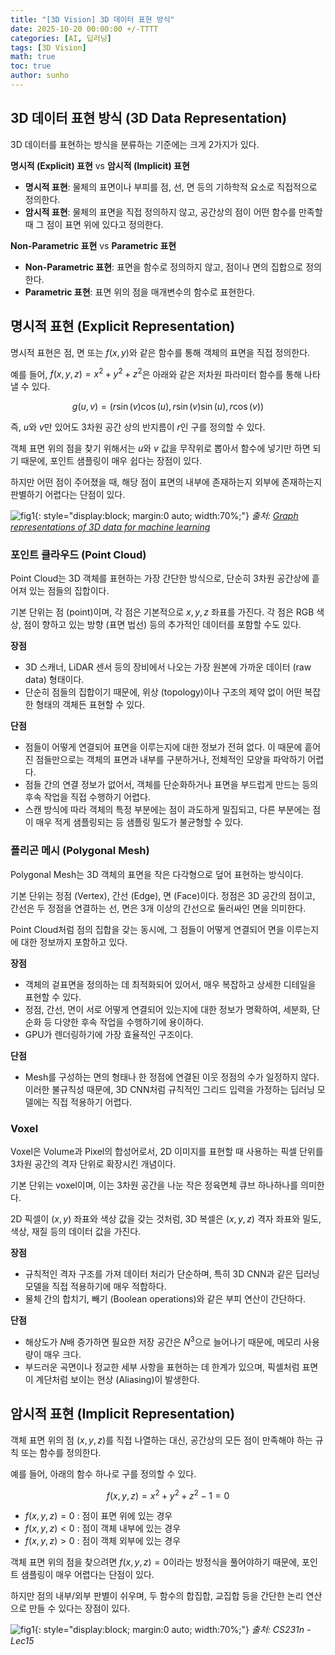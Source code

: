 ```yaml
---
title: "[3D Vision] 3D 데이터 표현 방식"
date: 2025-10-20 00:00:00 +/-TTTT
categories: [AI, 딥러닝]
tags: [3D Vision]
math: true
toc: true
author: sunho
---
```


## 3D 데이터 표현 방식 (3D Data Representation)

3D 데이터를 표현하는 방식을 분류하는 기준에는 크게 2가지가 있다.

**명시적 (Explicit) 표현** vs **암시적 (Implicit) 표현**

- **명시적 표현**: 물체의 표면이나 부피를 점, 선, 면 등의 기하학적 요소로 직접적으로 정의한다.
- **암시적 표현**: 물체의 표면을 직접 정의하지 않고, 공간상의 점이 어떤 함수를 만족할 때 그 점이 표면 위에 있다고 정의한다.

**Non-Parametric 표현** vs **Parametric 표현**

- **Non-Parametric 표현**: 표면을 함수로 정의하지 않고, 점이나 면의 집합으로 정의한다.
- **Parametric 표현**: 표면 위의 점을 매개변수의 함수로 표현한다.

## 명시적 표현 (Explicit Representation)

명시적 표현은 점, 면 또는 $f(x,y)$와 같은 함수를 통해 객체의 표면을 직접 정의한다.

예를 들어, $f(x,y,z)=x^2+y^2+z^2$은 아래와 같은 저차원 파라미터 함수를 통해 나타낼 수 있다.

$$
g(u,v)=(r\sin(v)\cos(u),r\sin(v)\sin(u),r\cos(v))
$$

즉, $u$와 $v$만 있어도 3차원 공간 상의 반지름이 $r$인 구를 정의할 수 있다.

객체 표면 위의 점을 찾기 위해서는 $u$와 $v$ 값을 무작위로 뽑아서 함수에 넣기만 하면 되기 때문에, 포인트 샘플링이 매우 쉽다는 장점이 있다.

하지만 어떤 점이 주어졌을 때, 해당 점이 표면의 내부에 존재하는지 외부에 존재하는지 판별하기 어렵다는 단점이 있다.

![fig1](dl/3d/1-1.png){: style="display:block; margin:0 auto; width:70%;"}
_출처: [Graph representations of 3D data for machine learning](https://arxiv.org/abs/2408.08336)_

### 포인트 클라우드 (Point Cloud)

Point Cloud는 3D 객체를 표현하는 가장 간단한 방식으로, 단순히 3차원 공간상에 흩어져 있는 점들의 집합이다.

기본 단위는 점 (point)이며, 각 점은 기본적으로 $x,y,z$ 좌표를 가진다. 각 점은 RGB 색상, 점이 향하고 있는 방향 (표면 법선) 등의 추가적인 데이터를 포함할 수도 있다.

**장점**

- 3D 스캐너, LiDAR 센서 등의 장비에서 나오는 가장 원본에 가까운 데이터 (raw data) 형태이다.
- 단순히 점들의 집합이기 때문에, 위상 (topology)이나 구조의 제약 없이 어떤 복잡한 형태의 객체든 표현할 수 있다.

**단점**

- 점들이 어떻게 연결되어 표면을 이루는지에 대한 정보가 전혀 없다. 이 때문에 흩어진 점들만으로는 객체의 표면과 내부를 구분하거나, 전체적인 모양을 파악하기 어렵다.
- 점들 간의 연결 정보가 없어서, 객체를 단순화하거나 표면을 부드럽게 만드는 등의 후속 작업을 직접 수행하기 어렵다.
- 스캔 방식에 따라 객체의 특정 부분에는 점이 과도하게 밀집되고, 다른 부분에는 점이 매우 적게 샘플링되는 등 샘플링 밀도가 불균형할 수 있다.

### 폴리곤 메시 (Polygonal Mesh)

Polygonal Mesh는 3D 객체의 표면을 작은 다각형으로 덮어 표현하는 방식이다.

기본 단위는 정점 (Vertex), 간선 (Edge), 면 (Face)이다. 정점은 3D 공간의 점이고, 간선은 두 정점을 연결하는 선, 면은 3개 이상의 간선으로 둘러싸인 면을 의미한다.

Point Cloud처럼 점의 집합을 갖는 동시에, 그 점들이 어떻게 연결되어 면을 이루는지에 대한 정보까지 포함하고 있다.

**장점**

- 객체의 겉표면을 정의하는 데 최적화되어 있어서, 매우 복잡하고 상세한 디테일을 표현할 수 있다.
- 정점, 간선, 면이 서로 어떻게 연결되어 있는지에 대한 정보가 명확하여, 세분화, 단순화 등 다양한 후속 작업을 수행하기에 용이하다.
- GPU가 렌더링하기에 가장 효율적인 구조이다.

**단점**

- Mesh를 구성하는 면의 형태나 한 정점에 연결된 이웃 정점의 수가 일정하지 않다. 이러한 불규칙성 때문에, 3D CNN처럼 규칙적인 그리드 입력을 가정하는 딥러닝 모델에는 직접 적용하기 어렵다.

### Voxel

Voxel은 Volume과 Pixel의 합성어로서, 2D 이미지를 표현할 때 사용하는 픽셀 단위를 3차원 공간의 격자 단위로 확장시킨 개념이다.

기본 단위는 voxel이며, 이는 3차원 공간을 나눈 작은 정육면체 큐브 하나하나를 의미한다.

2D 픽셀이 $(x, y)$ 좌표와 색상 값을 갖는 것처럼, 3D 복셀은 $(x, y, z)$ 격자 좌표와 밀도, 색상, 재질 등의  데이터 값을 가진다.

**장점**

- 규칙적인 격자 구조를 가져 데이터 처리가 단순하며, 특히 3D CNN과 같은 딥러닝 모델을 직접 적용하기에 매우 적합하다.
- 물체 간의 합치기, 빼기 (Boolean operations)와 같은 부피 연산이 간단하다.

**단점**

- 해상도가 $N$배 증가하면 필요한 저장 공간은 $N^3$으로 늘어나기 때문에, 메모리 사용량이 매우 크다.
- 부드러운 곡면이나 정교한 세부 사항을 표현하는 데 한계가 있으며, 픽셀처럼 표면이 계단처럼 보이는 현상 (Aliasing)이 발생한다.

## 암시적 표현 (Implicit Representation)

객체 표면 위의 점 $(x,y,z)$를 직접 나열하는 대신, 공간상의 모든 점이 만족해야 하는 규칙 또는 함수를 정의한다.

예를 들어, 아래의 함수 하나로 구를 정의할 수 있다.

$$
f(x,y,z)=x^2+y^2+z^2-1=0
$$

- $f(x,y,z)=0$ : 점이 표면 위에 있는 경우
- $f(x,y,z)<0$ : 점이 객체 내부에 있는 경우
- $f(x,y,z)>0$ : 점이 객체 외부에 있는 경우

객체 표면 위의 점을 찾으려면 $f(x,y,z)=0$이라는 방정식을 풀어야하기 때문에, 포인트 샘플링이 매우 어렵다는 단점이 있다.

하지만 점의 내부/외부 판별이 쉬우며, 두 함수의 합집합, 교집합 등을 간단한 논리 연산으로 만들 수 있다는 장점이 있다.

![fig1](dl/3d/1-2.png){: style="display:block; margin:0 auto; width:70%;"}
_출처: CS231n - Lec15_
